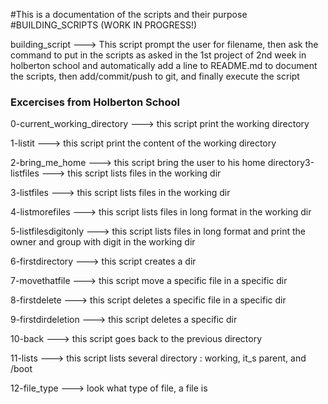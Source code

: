 #This is a documentation of the scripts and their purpose
#BUILDING_SCRIPTS (WORK IN PROGRESS!)

building_script ---> This script prompt the user for filename, then ask the command to put in the scripts as  asked in the 1st project of 2nd week in holberton school and automatically add a line to README.md to document the scripts, then add/commit/push to git, and finally execute the script

### Excercises from Holberton School

0-current_working_directory ---> this script print the working directory

1-listit ---> this script print the content of the working directory

2-bring_me_home ---> this script bring the user to his home directory3-listfiles ---> this script lists files in the working dir

3-listfiles ---> this script lists files in the working dir

4-listmorefiles ---> this script lists files in long format in the working dir

5-listfilesdigitonly ---> this script lists files in long format and print the owner and group with digit in the working dir

6-firstdirectory ---> this script creates a dir

7-movethatfile ---> this script move a specific file in a specific dir

8-firstdelete ---> this script deletes a specific file in a specific dir

9-firstdirdeletion ---> this script deletes a specific dir

10-back ---> this script goes back to the previous directory

11-lists ---> this script lists several directory : working, it_s parent, and /boot

12-file_type ---> look what type of file, a file is
